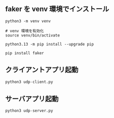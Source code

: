 ## faker を venv 環境でインストール

```python3
python3 -m venv venv

# venv 環境を有効化
source venv/bin/activate

python3.13 -m pip install --upgrade pip

pip install faker
```

## クライアントアプリ起動

```python
python3 udp-client.py
```

## サーバアプリ起動

```python
python3 udp-server.py
```

